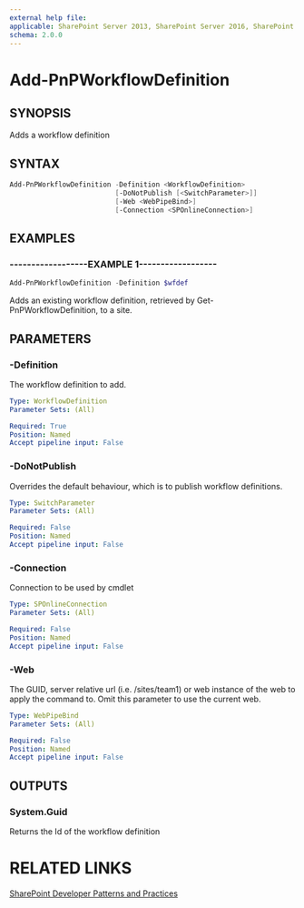 ```yaml
---
external help file:
applicable: SharePoint Server 2013, SharePoint Server 2016, SharePoint Online
schema: 2.0.0
---
```

# Add-PnPWorkflowDefinition

## SYNOPSIS
Adds a workflow definition

## SYNTAX 

```powershell
Add-PnPWorkflowDefinition -Definition <WorkflowDefinition>
                          [-DoNotPublish [<SwitchParameter>]]
                          [-Web <WebPipeBind>]
                          [-Connection <SPOnlineConnection>]
```

## EXAMPLES

### ------------------EXAMPLE 1------------------
```powershell
Add-PnPWorkflowDefinition -Definition $wfdef
```

Adds an existing workflow definition, retrieved by Get-PnPWorkflowDefinition, to a site.

## PARAMETERS

### -Definition
The workflow definition to add.

```yaml
Type: WorkflowDefinition
Parameter Sets: (All)

Required: True
Position: Named
Accept pipeline input: False
```

### -DoNotPublish
Overrides the default behaviour, which is to publish workflow definitions.

```yaml
Type: SwitchParameter
Parameter Sets: (All)

Required: False
Position: Named
Accept pipeline input: False
```

### -Connection
Connection to be used by cmdlet

```yaml
Type: SPOnlineConnection
Parameter Sets: (All)

Required: False
Position: Named
Accept pipeline input: False
```

### -Web
The GUID, server relative url (i.e. /sites/team1) or web instance of the web to apply the command to. Omit this parameter to use the current web.

```yaml
Type: WebPipeBind
Parameter Sets: (All)

Required: False
Position: Named
Accept pipeline input: False
```

## OUTPUTS

### System.Guid

Returns the Id of the workflow definition

# RELATED LINKS

[SharePoint Developer Patterns and Practices](http://aka.ms/sppnp)